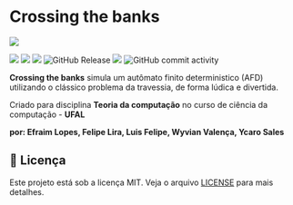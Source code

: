 # Crossing the banks 
![](https://github.com/LiraCode/crossingTheBanks/blob/main/assets/window.png?raw=true)

![](https://img.shields.io/github/stars/LiraCode/crossingTheBanks) ![](https://img.shields.io/github/forks/LiraCode/crossingTheBanks) ![](https://img.shields.io/github/tag/LiraCode/crossingTheBanks) ![GitHub Release](https://img.shields.io/github/v/release/LiraCode/crossingTheBanks) ![](https://img.shields.io/github/issues/LiraCode/crossingTheBanks) ![GitHub commit activity](https://img.shields.io/github/commit-activity/y/LiraCode/crossingTheBanks)


**Crossing the banks** simula um autômato finito deterministico (AFD) utilizando o clássico problema da travessia, de forma lúdica e divertida.

Criado para disciplina **Teoria da computação** no curso de ciência da computação - **UFAL**

**por: Efraim Lopes, Felipe Lira, Luis Felipe, Wyvian Valença, Ycaro Sales**


## 📝 Licença

Este projeto está sob a licença MIT. Veja o arquivo [LICENSE](LICENSE) para mais detalhes.
